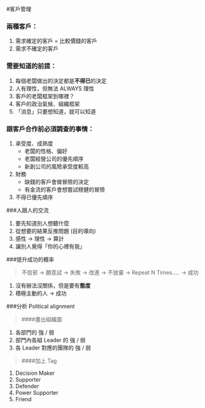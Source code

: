 #客戶管理
### 兩種客戶：
1. 需求確定的客戶 = 比較價錢的客戶
2. 需求不確定的客戶

### 需要知道的前提：
1. 每個老闆做出的決定都是**不得已**的決定
2. 人有理性，但無法 ALWAYS 理性
3. 客戶的老闆框架到哪裡？
4. 客戶的政治氣候、組織框架
5. 「消息」只要想知道，就可以知道

### 跟客戶合作前必須調查的事情：
1. 承受度、成熟度 
	+ 老闆的性格、偏好
	+ 老闆經營公司的優先順序
	+ 新創公司的風險承受度較高
2. 財務
	+ 缺錢的客戶會做冒險的決定
	+ 有金流的客戶會想嘗試穩健的冒險
3. 不得已優先順序

###人跟人的交流
1. 要先知道別人想聽什麼
2. 從想要的結果反推問題 (目的導向)
3. 感性 -> 理性 -> 算計
4. 讓別人覺得「你的心裡有我」

###提升成功的概率

>不信邪 -> 願意試 -> 失敗 -> 改進 -> 不放棄 -> Repeat N Times.....  -> 成功

1. 沒有辦法沒關係，但是要有**態度**
2. 積極主動的人 -> 成功

###分析 Political alignment 
>####畫出組織圖

1. 各部門的 強 / 弱
2. 部門內各組 Leader 的 強 / 弱
3. 各 Leader 對應的團隊的 強 / 弱

>####加上 Tag

1. Decision Maker
2. Supporter 
3. Defender
4. Power Supporter
5. Friend






